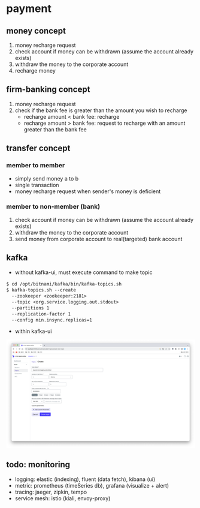 # payment

## money concept

1. money recharge request
2. check account if money can be withdrawn (assume the account already exists)
3. withdraw the money to the corporate account
4. recharge money

## firm-banking concept

1. money recharge request
2. check if the bank fee is greater than the amount you wish to recharge
   - recharge amount < bank fee: recharge 
   - recharge amount > bank fee: request to recharge with an amount greater than the bank fee

   
## transfer concept

### member to member

- simply send money a to b
- single transaction
- money recharge request when sender's money is deficient

### member to non-member (bank)

1. check account if money can be withdrawn (assume the account already exists)
2. withdraw the money to the corporate account
3. send money from corporate account to real(targeted) bank account

## kafka

- without kafka-ui, must execute command to make topic

```shell
$ cd /opt/bitnami/kafka/bin/kafka-topics.sh
$ kafka-topics.sh --create
  --zookeeper <zookeeper:2181>
  --topic <org.service.logging.out.stdout>
  --partitions 1
  --replication-factor 1
  --config min.insync.replicas=1
```

- within kafka-ui

![](./docs/images/kafka-ui-topics.png)

## todo: monitoring

- logging: elastic (indexing), fluent (data fetch), kibana (ui)
- metric: prometheus (timeSeries db), grafana (visualize + alert)
- tracing: jaeger, zipkin, tempo
- service mesh: istio (kiali, envoy-proxy)